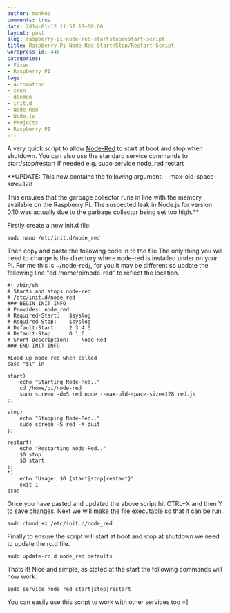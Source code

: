 ```yaml
---
author: munkee
comments: true
date: 2014-01-12 11:57:17+00:00
layout: post
slug: raspberry-pi-node-red-startstoprestart-script
title: Raspberry Pi Node-Red Start/Stop/Restart Script
wordpress_id: 446
categories:
- Fixes
- Raspberry PI
tags:
- Automation
- cron
- daemon
- init.d
- Node-Red
- Node.js
- Projects
- Raspberry PI
---
```


A very quick script to allow [Node-Red](http://c-mobberley.com/wordpress/index.php/2013/10/03/raspberry-pi-hosting-node-red-take-the-crap-out-of-developing-automation-the-internet-of-things-iot/) to start at boot and stop when shutdown. You can also use the standard service commands to start/stop/restart if needed e.g. sudo service node_red restart

**UPDATE: This now contains the following argument:  --max-old-space-size=128

This ensures that the garbage collector runs in line with the memory available on the Raspberry Pi. The suspected leak in Node.js for version 0.10 was actually due to the garbage collector being set too high.**

Firstly create a new init.d file:


    
    sudo nano /etc/init.d/node_red



Then copy and paste the following code in to the file The only thing you will need to change is the directory where node-red is installed under on your Pi. For me this is ~/node-red/, for you it may be different so update the following line "cd /home/pi/node-red" to reflect the location.


    
    #! /bin/sh
    # Starts and stops node-red
    # /etc/init.d/node_red
    ### BEGIN INIT INFO
    # Provides:	node_red
    # Required-Start:	$syslog
    # Required-Stop:	$syslog
    # Default-Start:	2 3 4 5
    # Default-Stop:		0 1 6
    # Short-Description:	Node Red
    ### END INIT INFO
    
    #Load up node red when called
    case "$1" in
    
    start)
    	echo "Starting Node-Red.."
    	cd /home/pi/node-red
    	sudo screen -dmS red node --max-old-space-size=128 red.js
    ;;
    
    stop)
    	echo "Stopping Node-Red.."
    	sudo screen -S red -X quit
    ;;
    
    restart)
    	echo "Restarting Node-Red.."
    	$0 stop
    	$0 start
    ;;
    *)
    	echo "Usage: $0 {start|stop|restart}"
    	exit 1
    esac
    



Once you have pasted and updated the above script hit CTRL+X and then Y to save changes. Next we will make the file executable so that it can be run.


    
    sudo chmod +x /etc/init.d/node_red



Finally to ensure the script will start at boot and stop at shutdown we need to update the rc.d file.


    
    sudo update-rc.d node_red defaults



Thats it! Nice and simple, as stated at the start the following commands will now work:


    
    sudo service node_red start|stop|restart



You can easily use this script to work with other services too =]
